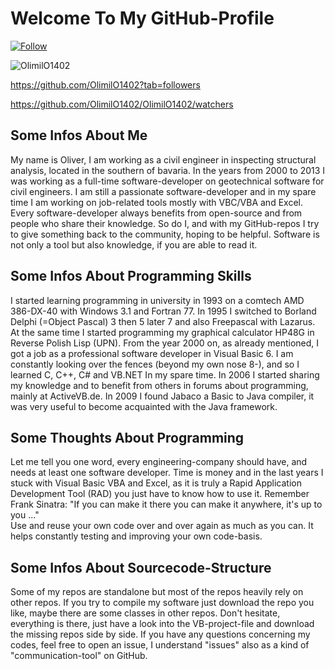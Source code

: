 # Welcome To My GitHub-Profile  

[![Follow](https://img.shields.io/github/followers/OlimilO1402.svg?style=social&label=Follow&maxAge=2592000)](https://github.com/OlimilO1402?tab=followers)
<p align="left"> <img src="https://komarev.com/ghpvc/?username=OlimilO1402&label=Profile%20views&color=0e75b6&style=flat" alt="OlimilO1402" /> </p>

https://github.com/OlimilO1402?tab=followers

https://github.com/OlimilO1402/OlimilO1402/watchers

## Some Infos About Me  
My name is Oliver, I am working as a civil engineer in inspecting structural analysis, located in the southern of bavaria.
In the years from 2000 to 2013 I was working as a full-time software-developer on geotechnical software for civil engineers. 
I am still a passionate software-developer and in my spare time I am working on job-related tools mostly with VBC/VBA and Excel.
Every software-developer always benefits from open-source and from people who share their knowledge. 
So do I, and with my GitHub-repos I try to give something back to the community, hoping to be helpful.
Software is not only a tool but also knowledge, if you are able to read it.
  
## Some Infos About Programming Skills  
I started learning programming in university in 1993 on a comtech AMD 386-DX-40 with Windows 3.1 and Fortran 77. 
In 1995 I switched to Borland Delphi (=Object Pascal) 3 then 5 later 7 and also Freepascal with Lazarus.
At the same time I started programming my graphical calculator HP48G in Reverse Polish Lisp (UPN).
From the year 2000 on, as already mentioned, I got a job as a professional software developer in Visual Basic 6.
I am constantly looking over the fences (beyond my own nose 8-), and so I learned C, C++, C# and VB.NET In my spare time.
In 2006 I started sharing my knowledge and to benefit from others in forums about programming, mainly at ActiveVB.de.
In 2009 I found Jabaco a Basic to Java compiler, it was very useful to become acquainted with the Java framework.
  
## Some Thoughts About Programming  
Let me tell you one word, every engineering-company should have, and needs at least one software developer. 
Time is money and in the last years I stuck with Visual Basic VBA and Excel, as it is truly a Rapid Application Development Tool 
(RAD) you just have to know how to use it. Remember Frank Sinatra: "If you can make it there you can make it anywhere, it's up to you ..."  
Use and reuse your own code over and over again as much as you can. It helps constantly testing and improving your own code-basis.
  
## Some Infos About Sourcecode-Structure  
Some of my repos are standalone but most of the repos heavily rely on other repos. 
If you try to compile my software just download the repo you like, maybe there are some classes in other repos. 
Don't hesitate, everything is there, just have a look into the VB-project-file and download the missing repos side by side. 
If you have any questions concerning my codes, feel free to open an issue, I understand "issues" also as a kind of "communication-tool" on GitHub. 
  